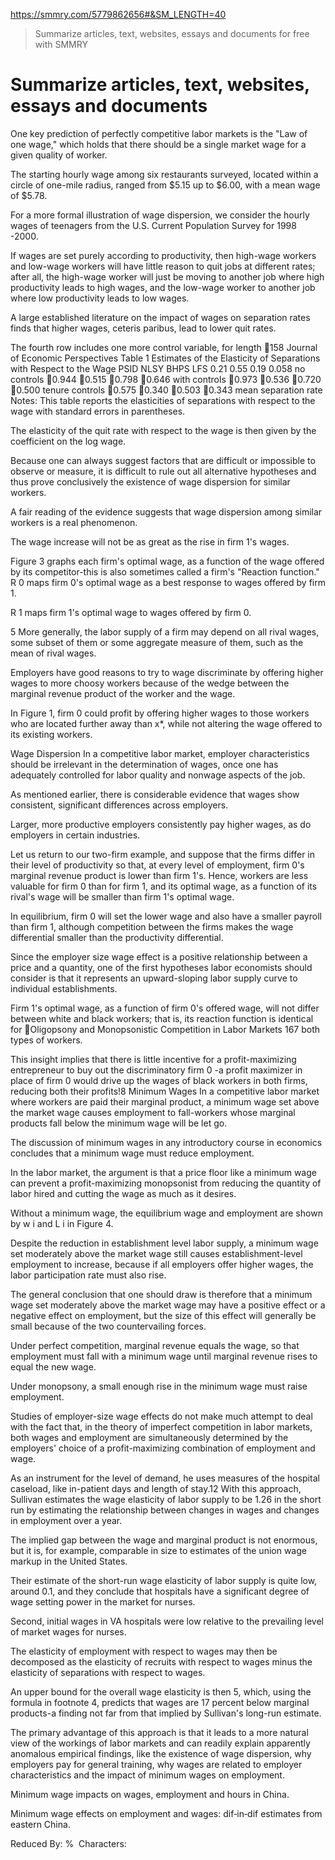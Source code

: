 https://smmry.com/5779862656#&SM_LENGTH=40

> Summarize articles, text, websites, essays and documents for free with SMMRY

# Summarize articles, text, websites, essays and documents
One key prediction of perfectly competitive labor markets is the "Law of one wage," which holds that there should be a single market wage for a given quality of worker.

The starting hourly wage among six restaurants surveyed, located within a circle of one-mile radius, ranged from $5.15 up to $6.00, with a mean wage of $5.78.

For a more formal illustration of wage dispersion, we consider the hourly wages of teenagers from the U.S. Current Population Survey for 1998 -2000.

If wages are set purely according to productivity, then high-wage workers and low-wage workers will have little reason to quit jobs at different rates; after all, the high-wage worker will just be moving to another job where high productivity leads to high wages, and the low-wage worker to another job where low productivity leads to low wages.

A large established literature on the impact of wages on separation rates finds that higher wages, ceteris paribus, lead to lower quit rates.

The fourth row includes one more control variable, for length 158 Journal of Economic Perspectives Table 1 Estimates of the Elasticity of Separations with Respect to the Wage PSID NLSY BHPS LFS 0.21 0.55 0.19 0.058 no controls ⫺0.944 ⫺0.515 ⫺0.798 ⫺0.646 with controls ⫺0.973 ⫺0.536 ⫺0.720 ⫺0.500 tenure controls ⫺0.575 ⫺0.340 ⫺0.503 ⫺0.343 mean separation rate Notes: This table reports the elasticities of separations with respect to the wage with standard errors in parentheses.

The elasticity of the quit rate with respect to the wage is then given by the coefficient on the log wage.

Because one can always suggest factors that are difficult or impossible to observe or measure, it is difficult to rule out all alternative hypotheses and thus prove conclusively the existence of wage dispersion for similar workers.

A fair reading of the evidence suggests that wage dispersion among similar workers is a real phenomenon.

The wage increase will not be as great as the rise in firm 1's wages.

Figure 3 graphs each firm's optimal wage, as a function of the wage offered by its competitor-this is also sometimes called a firm's "Reaction function." R 0 maps firm 0's optimal wage as a best response to wages offered by firm 1.

R 1 maps firm 1's optimal wage to wages offered by firm 0.

5 More generally, the labor supply of a firm may depend on all rival wages, some subset of them or some aggregate measure of them, such as the mean of rival wages.

Employers have good reasons to try to wage discriminate by offering higher wages to more choosy workers because of the wedge between the marginal revenue product of the worker and the wage.

In Figure 1, firm 0 could profit by offering higher wages to those workers who are located further away than x\*, while not altering the wage offered to its existing workers.

Wage Dispersion In a competitive labor market, employer characteristics should be irrelevant in the determination of wages, once one has adequately controlled for labor quality and nonwage aspects of the job.

As mentioned earlier, there is considerable evidence that wages show consistent, significant differences across employers.

Larger, more productive employers consistently pay higher wages, as do employers in certain industries.

Let us return to our two-firm example, and suppose that the firms differ in their level of productivity so that, at every level of employment, firm 0's marginal revenue product is lower than firm 1's. Hence, workers are less valuable for firm 0 than for firm 1, and its optimal wage, as a function of its rival's wage will be smaller than firm 1's optimal wage.

In equilibrium, firm 0 will set the lower wage and also have a smaller payroll than firm 1, although competition between the firms makes the wage differential smaller than the productivity differential.

Since the employer size wage effect is a positive relationship between a price and a quantity, one of the first hypotheses labor economists should consider is that it represents an upward-sloping labor supply curve to individual establishments.

Firm 1's optimal wage, as a function of firm 0's offered wage, will not differ between white and black workers; that is, its reaction function is identical for Oligopsony and Monopsonistic Competition in Labor Markets 167 both types of workers.

This insight implies that there is little incentive for a profit-maximizing entrepreneur to buy out the discriminatory firm 0 -a profit maximizer in place of firm 0 would drive up the wages of black workers in both firms, reducing both their profits!8 Minimum Wages In a competitive labor market where workers are paid their marginal product, a minimum wage set above the market wage causes employment to fall-workers whose marginal products fall below the minimum wage will be let go.

The discussion of minimum wages in any introductory course in economics concludes that a minimum wage must reduce employment.

In the labor market, the argument is that a price floor like a minimum wage can prevent a profit-maximizing monopsonist from reducing the quantity of labor hired and cutting the wage as much as it desires.

Without a minimum wage, the equilibrium wage and employment are shown by w i and L i in Figure 4.

Despite the reduction in establishment level labor supply, a minimum wage set moderately above the market wage still causes establishment-level employment to increase, because if all employers offer higher wages, the labor participation rate must also rise.

The general conclusion that one should draw is therefore that a minimum wage set moderately above the market wage may have a positive effect or a negative effect on employment, but the size of this effect will generally be small because of the two countervailing forces.

Under perfect competition, marginal revenue equals the wage, so that employment must fall with a minimum wage until marginal revenue rises to equal the new wage.

Under monopsony, a small enough rise in the minimum wage must raise employment.

Studies of employer-size wage effects do not make much attempt to deal with the fact that, in the theory of imperfect competition in labor markets, both wages and employment are simultaneously determined by the employers' choice of a profit-maximizing combination of employment and wage.

As an instrument for the level of demand, he uses measures of the hospital caseload, like in-patient days and length of stay.12 With this approach, Sullivan estimates the wage elasticity of labor supply to be 1.26 in the short run by estimating the relationship between changes in wages and changes in employment over a year.

The implied gap between the wage and marginal product is not enormous, but it is, for example, comparable in size to estimates of the union wage markup in the United States.

Their estimate of the short-run wage elasticity of labor supply is quite low, around 0.1, and they conclude that hospitals have a significant degree of wage setting power in the market for nurses.

Second, initial wages in VA hospitals were low relative to the prevailing level of market wages for nurses.

The elasticity of employment with respect to wages may then be decomposed as the elasticity of recruits with respect to wages minus the elasticity of separations with respect to wages.

An upper bound for the overall wage elasticity is then 5, which, using the formula in footnote 4, predicts that wages are 17 percent below marginal products-a finding not far from that implied by Sullivan's long-run estimate.

The primary advantage of this approach is that it leads to a more natural view of the workings of labor markets and can readily explain apparently anomalous empirical findings, like the existence of wage dispersion, why employers pay for general training, why wages are related to employer characteristics and the impact of minimum wages on employment.

Minimum wage impacts on wages, employment and hours in China.

Minimum wage effects on employment and wages: dif‐in‐dif estimates from eastern China.

Reduced By: %  Characters:

